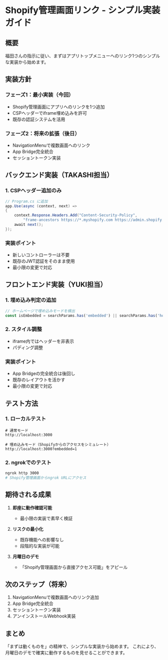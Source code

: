 # Shopify管理画面リンク - シンプル実装ガイド

## 概要
福田さんの指示に従い、まずはアプリトップメニューへのリンク1つのシンプルな実装から始めます。

## 実装方針

### フェーズ1：最小実装（今回）
- Shopify管理画面にアプリへのリンクを1つ追加
- CSPヘッダーでiframe埋め込みを許可
- 既存の認証システムを活用

### フェーズ2：将来の拡張（後日）
- NavigationMenuで複数画面へのリンク
- App Bridge完全統合
- セッショントークン実装

## バックエンド実装（TAKASHI担当）

### 1. CSPヘッダー追加のみ
```csharp
// Program.cs に追加
app.Use(async (context, next) =>
{
    context.Response.Headers.Add("Content-Security-Policy", 
        "frame-ancestors https://*.myshopify.com https://admin.shopify.com");
    await next();
});
```

### 実装ポイント
- 新しいコントローラーは不要
- 既存のJWT認証をそのまま使用
- 最小限の変更で対応

## フロントエンド実装（YUKI担当）

### 1. 埋め込み判定の追加
```typescript
// ホームページで埋め込みモードを検出
const isEmbedded = searchParams.has('embedded') || searchParams.has('host');
```

### 2. スタイル調整
- iframe内ではヘッダーを非表示
- パディング調整

### 実装ポイント
- App Bridgeの完全統合は後回し
- 既存のレイアウトを活かす
- 最小限の変更で対応

## テスト方法

### 1. ローカルテスト
```
# 通常モード
http://localhost:3000

# 埋め込みモード（Shopifyからのアクセスをシミュレート）
http://localhost:3000?embedded=1
```

### 2. ngrokでのテスト
```bash
ngrok http 3000
# Shopify管理画面からngrok URLにアクセス
```

## 期待される成果

1. **即座に動作確認可能**
   - 最小限の実装で素早く検証

2. **リスクの最小化**
   - 既存機能への影響なし
   - 段階的な実装が可能

3. **月曜日のデモ**
   - 「Shopify管理画面から直接アクセス可能」をアピール

## 次のステップ（将来）

1. NavigationMenuで複数画面へのリンク追加
2. App Bridge完全統合
3. セッショントークン実装
4. アンインストールWebhook実装

## まとめ

「まずは動くものを」の精神で、シンプルな実装から始めます。
これにより、月曜日のデモで確実に動作するものを見せることができます。